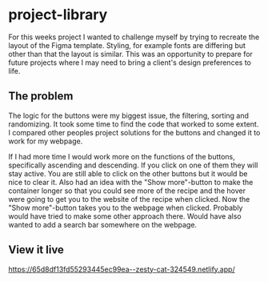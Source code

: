 # project-library

For this weeks project I wanted to challenge myself by trying to recreate the layout of the Figma template. Styling, for example fonts are differing but other than that the layout is similar. This was an opportunity to prepare for future projects where I may need to bring a client's design preferences to life. 

## The problem

The logic for the buttons were my biggest issue, the filtering, sorting and randomizing. It took some time to find the code that worked to some extent. I compared other peoples project solutions for the buttons and changed it to work for my webpage.

If I had more time I would work more on the functions of the buttons, specifically ascending and descending. If you click on one of them they will stay active. You are still able to click on the other buttons but it would be nice to clear it. Also had an idea with the "Show more"-button to make the container longer so that you could see more of the recipe and the hover were going to get you to the website of the recipe when clicked. Now the "Show more"-button takes you to the webpage when clicked. Probably would have tried to make some other approach there. Would have also wanted to add a search bar somewhere on the webpage.

## View it live

https://65d8df13fd55293445ec99ea--zesty-cat-324549.netlify.app/
